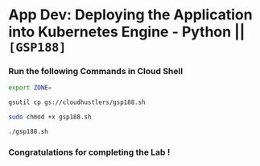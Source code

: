 # App Dev: Deploying the Application into Kubernetes Engine - Python || `[GSP188]`

### Run the following Commands in Cloud Shell

```bash
export ZONE=
```

```bash
gsutil cp gs://cloudhustlers/gsp188.sh

sudo chmod +x gsp188.sh

./gsp188.sh
```

### Congratulations for completing the Lab !